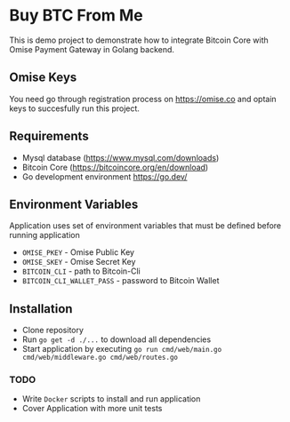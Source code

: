 # Buy BTC From Me

This is demo project to demonstrate how to integrate Bitcoin Core with Omise Payment Gateway in Golang backend.

## Omise Keys
You need go through registration process on https://omise.co and optain keys to succesfully run this project.

## Requirements
 - Mysql database (https://www.mysql.com/downloads)
 - Bitcoin Core (https://bitcoincore.org/en/download)
 - Go development environment https://go.dev/

## Environment Variables
Application uses set of environment variables that must be defined before running application
 - `OMISE_PKEY` - Omise Public Key
 - `OMISE_SKEY` - Omise Secret Key
 - `BITCOIN_CLI` - path to Bitcoin-Cli
 - `BITCOIN_CLI_WALLET_PASS` - password to Bitcoin Wallet

## Installation
  - Clone repository
  - Run `go get -d ./...` to download all dependencies
  - Start application by executing `go run cmd/web/main.go cmd/web/middleware.go cmd/web/routes.go`

### TODO
 - Write `Docker` scripts to install and run application
 - Cover Application with more unit tests
